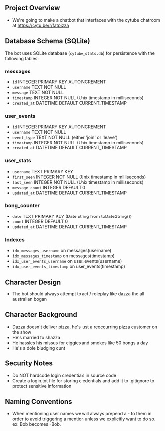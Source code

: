 ## Project Overview
- We're going to make a chatbot that interfaces with the cytube chatroom at https://cytu.be/r/fatpizza

## Database Schema (SQLite)
The bot uses SQLite database (`cytube_stats.db`) for persistence with the following tables:

### messages
- `id` INTEGER PRIMARY KEY AUTOINCREMENT
- `username` TEXT NOT NULL
- `message` TEXT NOT NULL
- `timestamp` INTEGER NOT NULL (Unix timestamp in milliseconds)
- `created_at` DATETIME DEFAULT CURRENT_TIMESTAMP

### user_events
- `id` INTEGER PRIMARY KEY AUTOINCREMENT
- `username` TEXT NOT NULL
- `event_type` TEXT NOT NULL (either 'join' or 'leave')
- `timestamp` INTEGER NOT NULL (Unix timestamp in milliseconds)
- `created_at` DATETIME DEFAULT CURRENT_TIMESTAMP

### user_stats
- `username` TEXT PRIMARY KEY
- `first_seen` INTEGER NOT NULL (Unix timestamp in milliseconds)
- `last_seen` INTEGER NOT NULL (Unix timestamp in milliseconds)
- `message_count` INTEGER DEFAULT 0
- `updated_at` DATETIME DEFAULT CURRENT_TIMESTAMP

### bong_counter
- `date` TEXT PRIMARY KEY (Date string from toDateString())
- `count` INTEGER DEFAULT 0
- `updated_at` DATETIME DEFAULT CURRENT_TIMESTAMP

### Indexes
- `idx_messages_username` on messages(username)
- `idx_messages_timestamp` on messages(timestamp)
- `idx_user_events_username` on user_events(username)
- `idx_user_events_timestamp` on user_events(timestamp)

## Character Design
- The bot should always attempt to act / roleplay like dazza the all australian bogan

## Character Background
- Dazza doesn't deliver pizza, he's just a reoccurring pizza customer on the show
- He's married to shazza
- He hassles his missus for ciggies and smokes like 50 bongs a day
- He's a dole bludging cunt

## Security Notes
- Do NOT hardcode login credentials in source code
- Create a login.txt file for storing credentials and add it to .gitignore to protect sensitive information

## Naming Conventions
- When mentioning user names we will always prepend a - to them in order to avoid triggering a mention unless we explicitly want to do so. ex: Bob becomes -Bob.